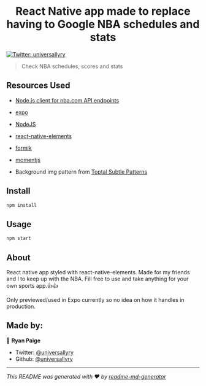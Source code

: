 <h1 align="center">React Native app made to replace having to Google NBA schedules and stats</h1>
<p>
  <a href="https://twitter.com/universallyry" target="_blank">
    <img alt="Twitter: universallyry" src="https://img.shields.io/twitter/follow/universallyry.svg?style=social" />
  </a>
</p>

> Check NBA schedules, scores and stats

## Resources Used

- [Node.js client for nba.com API endpoints](https://github.com/bttmly/nba)

- [expo](https://expo.io/)
- [NodeJS](https://nodejs.org/en/download/)
- [react-native-elements](https://reactnativeelements.com/)
- [formik](https://formik.org/docs/guides/react-native)
- [momentjs](https://momentjs.com/)
- Background img pattern from [Toptal Subtle Patterns](https://www.toptal.com/designers/subtlepatterns/)

## Install

```sh
npm install
```

## Usage

```sh
npm start
```

## About

React native app styled with react-native-elements. Made for my friends and I to keep up with the NBA. Fill free to use and take anything for your own sports app.:thumbsup::thumbsup:

Only previewed/used in Expo currently so no idea on how it handles in production.

## Made by:

👤 **Ryan Paige**

- Twitter: [@universallyry](https://twitter.com/universallyry)
- Github: [@universallyry](https://github.com/universallyry)

---

_This README was generated with ❤️ by [readme-md-generator](https://github.com/kefranabg/readme-md-generator)_
